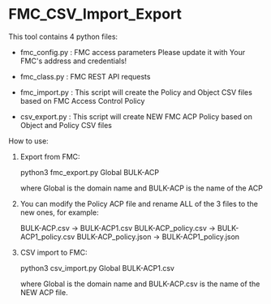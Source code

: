 # FMC_CSV_Import_Export


This tool contains 4 python files: 

- fmc_config.py : FMC access parameters
                  Please update it with Your FMC's address and credentials!
                
- fmc_class.py  : FMC REST API requests

- fmc_import.py : This script will create the Policy and Object CSV files based on FMC Access Control Policy

- csv_export.py : This script will create NEW FMC ACP Policy based on Object and Policy CSV files 

How to use:

1.  Export from FMC:

    python3 fmc_export.py Global BULK-ACP

    where Global is the domain name and BULK-ACP is the name of the ACP


2. You can modify the Policy ACP file and rename ALL of the 3 files to the new ones, for example:

    BULK-ACP.csv         -> BULK-ACP1.csv
    BULK-ACP_policy.csv  -> BULK-ACP1_policy.csv
    BULK-ACP_policy.json -> BULK-ACP1_policy.json
  
  
3.  CSV import to FMC:

    python3 csv_import.py Global BULK-ACP1.csv
    
    where Global is the domain name and BULK-ACP.csv is the name of the NEW ACP file.
    
    

